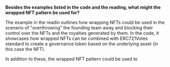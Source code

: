 **Besides the examples listed in the code and the reading, what might the wrapped NFT pattern be used for?**

The example in the readin outlines how wrapping NFTs could be used in the scenario of "overthrowing" the founding team away and blocking their control over the NFTs and the royalties generated by them. In the code, it showcases how wrapped NFTs can be combined with ERC721Votes standard to create a governance token based on the underlying asset (in this case the NFT).

In addition to these, the wrapped NFT pattern could be used to